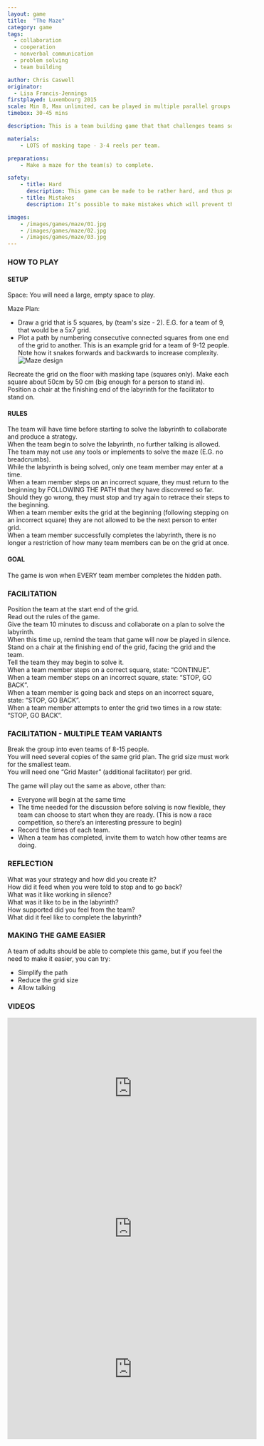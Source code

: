 ```yaml
---
layout: game
title:  "The Maze"
category: game
tags:
  - collaboration
  - cooperation
  - nonverbal communication
  - problem solving
  - team building

author: Chris Caswell
originator: 
  - Lisa Francis-Jennings
firstplayed: Luxembourg 2015
scale: Min 8, Max unlimited, can be played in multiple parallel groups
timebox: 30-45 mins

description: This is a team building game that that challenges teams solve a problem very collaboratively. The team need to discover a path through a labyrinth, the path is hidden.The labyrinth is represented by a grid on the floor. The path is a series connected squares travelling from one end  of the grid to the other.  When a team member steps off the path, they will need to start again. To make this suitability challenging, the labyrinth is solved in silence. It requires the team to support each other in order to succeed. Ultimately it will create feelings of euphoric success demonstrating what the team can achieve when they work together. The game can be scaled by having multiple teams play simultaneously, creating a competition.

materials:
    - LOTS of masking tape - 3-4 reels per team.

preparations:
    - Make a maze for the team(s) to complete.

safety:
    - title: Hard
      description: This game can be made to be rather hard, and thus potentially very frustrating. It’s important to be conscious of the team’s stress level. Should the team become overly frustrated pause the game, and allow them additional time to rethink their plan.
    - title: Mistakes
      description: It’s possible to make mistakes which will prevent the team from progressing. This can lead to a situation where the team feel they’ve tried all available options are are stuck. If frustration and stress is high, and they believe they’ve exhausted all options, give them a hint to unblock them.

images:
    - /images/games/maze/01.jpg
    - /images/games/maze/02.jpg
    - /images/games/maze/03.jpg
---
```


### HOW TO PLAY
#### SETUP
Space: You will need a large, empty space to play.  

Maze Plan:

* Draw a grid that is 5 squares, by (team's size - 2). E.G. for a team of 9, that would be a 5x7 grid.
* Plot a path by numbering consecutive connected squares from one end of the grid to another. This is an example grid for a team of 9-12 people. Note how it snakes forwards and backwards to increase complexity.
![Maze design]({{site.url}}/images/games/maze/maze.png "Maze design")

Recreate the grid on the floor with masking tape (squares only). Make each square about 50cm by 50 cm (big enough for a person to stand in).   
Position a chair at the finishing end of the labyrinth for the facilitator to stand on.  

#### RULES
The team will have time before starting to solve the labyrinth to collaborate and produce a strategy.  
When the team begin to solve the labyrinth, no further talking is allowed.  
The team may not use any tools or implements to solve the maze (E.G. no breadcrumbs).   
While the labyrinth is being solved, only one team member may enter at a time.  
When a team member steps on an incorrect square, they must return to the beginning by FOLLOWING THE PATH that they have discovered so far. Should they go wrong, they must stop and try again to retrace their steps to the beginning.  
When a team member exits the grid at the beginning (following stepping on an incorrect square) they are not allowed to be the next person to enter grid.  
When a team member successfully completes the labyrinth, there is no longer a restriction of how many team members can be on the grid at once.  

#### GOAL
The game is won when EVERY team member completes the hidden path.  


### FACILITATION
Position the team at the start end of the grid.  
Read out the rules of the game.  
Give the team 10 minutes to discuss and collaborate on a plan to solve the labyrinth.  
When this time up, remind the team that game will now be played in silence.  
Stand on a chair at the finishing end of the grid, facing the grid and the team.  
Tell the team they may begin to solve it.  
When a team member steps on a correct square, state: “CONTINUE”.  
When a team member steps on an incorrect square, state: “STOP, GO BACK”.   
When a team member is going back and steps on an incorrect square, state: “STOP, GO BACK”.  
When a team member attempts to enter the grid two times in a row state: “STOP, GO BACK”.  

### FACILITATION - MULTIPLE TEAM VARIANTS
Break the group into even teams of 8-15 people.  
You will need several copies of the same grid plan. The grid size must work for the smallest team.  
You will need one “Grid Master” (additional facilitator) per grid.  

The game will play out the same as above, other than:

* Everyone will begin at the same time
* The time needed for the discussion before solving is now flexible, they team can choose to start when they are ready. (This is now a race competition, so there’s an interesting pressure to begin)
* Record the times of each team.
* When a team has completed, invite them to watch how other teams are doing.

### REFLECTION
What was your strategy and how did you create it?  
How did it feed when you were told to stop and to go back?  
What was it like working in silence?  
What was it like to be in the labyrinth?   
How supported did you feel from the team?  
What did it feel like to complete the labyrinth?  

### MAKING THE GAME EASIER
A team of adults should be able to complete this game, but if you feel the need to make it easier, you can try:
- Simplify the path
- Reduce the grid size
- Allow talking


### VIDEOS

<iframe width="560" height="315" src="https://www.youtube.com/embed/je-DWQzu4A4" frameborder="0" allowfullscreen></iframe>
<iframe width="560" height="315" src="https://www.youtube.com/embed/HbBK8heiJkQ" frameborder="0" allowfullscreen></iframe>
<iframe width="560" height="315" src="https://www.youtube.com/embed/Bg1JfmGjN3Q" frameborder="0" allowfullscreen></iframe>